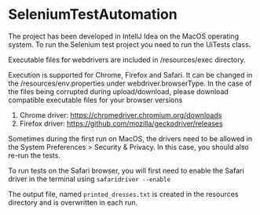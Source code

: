 # SeleniumTestAutomation

The project has been developed in IntellJ Idea on the MacOS operating system.
To run the Selenium test project you need to run the UiTests class.

Executable files for webdrivers are included in /resources/exec directory.

Execution is supported for Chrome, Firefox and Safari. It can be changed in the /resources/env.properties under webdriver.browserType.
In the case of the files being corrupted during upload/download, please download compatible executable files for your browser versions
1. Chrome driver: https://chromedriver.chromium.org/downloads
2. Firefox driver: https://github.com/mozilla/geckodriver/releases 

Sometimes during the first run on MacOS, the drivers need to be allowed in the System Preferences > Security & Privacy. In this case, you should also re-run the tests.

To run tests on the Safari browser, you will first need to enable the Safari driver in the terminal using ```safaridriver --enable```

The output file, named ```printed_dresses.txt``` is created in the resources directory and is overwritten in each run.

